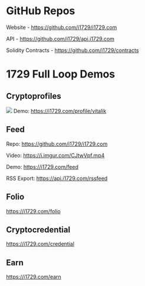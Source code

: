 # GitHub Repos
  
Website - https://github.com/i1729/i1729.com
  
API - https://github.com/i1729/api.i1729.com
  
Solidity Contracts - https://github.com/i1729/contracts

# 1729 Full Loop Demos
## Cryptoprofiles

![](https://i.imgur.com/qjvE7SC.png)
Demo: https://i1729.com/profile/vitalik

## Feed
Repo: https://github.com/i1729/i1729.com
  
Video: https://i.imgur.com/CJtwVpf.mp4
  
Demo: https://i1729.com/feed
  
RSS Export: https://api.i1729.com/rssfeed

## Folio
https://i1729.com/folio

## Cryptocredential
https://i1729.com/credential 

## Earn
https://i1729.com/earn

